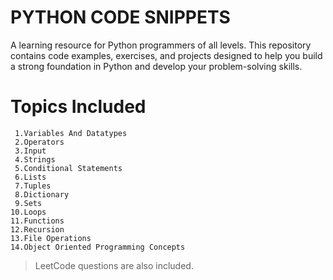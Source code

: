 # PYTHON CODE SNIPPETS

A learning resource for Python programmers of all levels. This repository contains code examples, exercises, and projects designed to help you build a strong foundation in Python and develop your problem-solving skills.

##

# Topics Included

     1.Variables And Datatypes
     2.Operators
     3.Input
     4.Strings
     5.Conditional Statements
     6.Lists
     7.Tuples
     8.Dictionary
     9.Sets
    10.Loops
    11.Functions
    12.Recursion
    13.File Operations
    14.Object Oriented Programming Concepts

> LeetCode questions are also included.
